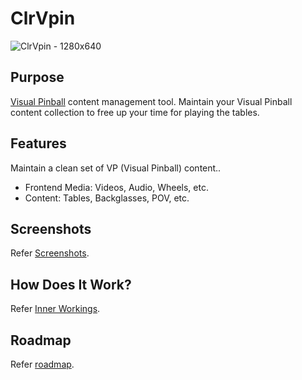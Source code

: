 # ClrVpin
![ClrVpin - 1280x640](https://user-images.githubusercontent.com/11408611/117466530-654d2d80-af85-11eb-8493-c49034aa9315.png)

## Purpose
[Visual Pinball](https://github.com/vpinball/vpinball) content management tool.
Maintain your Visual Pinball content collection to free up your time for playing the tables.

## Features
Maintain a clean set of VP (Visual Pinball) content..
- Frontend Media: Videos, Audio, Wheels, etc.
- Content: Tables, Backglasses, POV, etc.

## Screenshots
Refer [Screenshots](https://github.com/stojy/ClrVpin/wiki/Screenshots).

## How Does It Work?
Refer [Inner Workings](https://github.com/stojy/ClrVpin/wiki/Inner-Workings).

## Roadmap
Refer [roadmap](https://github.com/stojy/ClrVpin/wiki/Roadmap).
